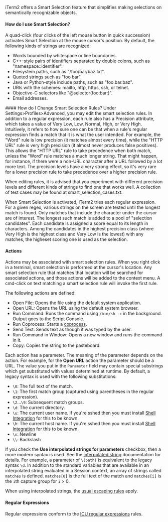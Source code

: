 iTerm2 offers a Smart Selection feature that simplifies making selections on semantically recognizable objects.
#### How do I use Smart Selection?
A quad-click (four clicks of the left mouse button in quick succession) activates Smart Selection at the mouse cursor's position. By default, the following kinds of strings are recognized:
<ul>
        <li>Words bounded by whitespace or line boundaries.</li>
        <li>C++-style pairs of identifiers separated by double colons, such as "namespace::identifier".</li>
        <li>Filesystem paths, such as "/foo/bar/baz.txt".</li>
        <li>Quoted strings such as "foo bar".</li>
        <li>Java or Python-style include paths, such as "foo.bar.baz".</li>
        <li>URIs with the schemes: mailto, http, https, ssh, or telnet.</li>
        <li>Objective-C selectors like "@selector(foo:bar:)".</li>
        <li>Email addresses.</li>
</ul>
#### How do I Change Smart Selection Rules?
Under Settings>Profiles>Advanced, you may edit the smart selection rules. In addition to a regular expression, each rule also has a Precision attribute, which takes a value of Very Low, Low, Normal, High, or Very High. Intuitively, it refers to how sure one can be that when a rule's regular expression finds a match that it is what the user intended. For example, the "Word" rule is low precision (it matches almost every time), while the "HTTP URL" rule is very high precision (it almost never produces false positives). This allows the "HTTP URL" rule to take precedence when both match, unless the "Word" rule matches a much longer string. That might happen, for instance, if there were a non-URL character after a URL followed by a lot more text. The precision levels have a very strong effect, so it's very rare for a lower precision rule to take precedence over a higher precision rule.

When editing rules, it is advised that you experiment with different precision levels and different kinds of strings to find one that works well. A collection of test cases may be found at smart_selection_cases.txt.

When Smart Selection is activated, iTerm2 tries each regular expression. For a given regex, various strings on the screen are tested until the longest match is found. Only matches that include the character under the cursor are of interest. The longest such match is added to a pool of "selection candidates". Each candidate is assigned a score equal to its length in characters. Among the candidates in the highest precision class (where Very High is the highest class and Very Low is the lowest) with any matches, the higheset scoring one is used as the selection.

#### Actions
Actions may be associated with smart selection rules. When you right click in a terminal, smart selection is performed at the cursor's location. Any smart selection rule that matches that location will be searched for associated actions, and those actions will be added to the context menu. A cmd-click on text matching a smart selection rule will invoke the first rule.

The following actions are defined:

 * Open File: Opens the file using the default system application.
 * Open URL: Opens the URL using the default system browser.
 * Run Command: Runs the command using `/bin/sh -c` in the background. Output goes to the Script Console.
 * Run Coprocess: Starts a [coprocess](documentation-coprocesses.html).
 * Send Text: Sends text as though it was typed by the user.
 * Run Command in Window: Opens a new window and runs the command in it.
 * Copy: Copies the string to the pasteboard.

Each action has a parameter. The meaning of the parameter depends on the action. For example, for the **Open URL** action the parameter should be a URL. The value you put in the `Parameter` field may contain special substrings which get substituted with values determined at runtime. By default, a legacy syntax is used with the following substitutions:

 * `\0`: The full text of the match.
 * `\1`: The first match group (captured using parentheses in the regular expression).
 * `\2`...`\9`: Subsequent match groups.
 * `\d`: The current directory.
 * `\u`: The current user name. If you're sshed then you must install [Shell Integration](documentation-shell-integration.html) for this to be known.
 * `\h`: The current host name. If you're sshed then you must install [Shell Integration](documentation-shell-integration.html) for this to be known.
 * `\n`: Newline
 * `\\`: Backslash

If you check the **Use interpolated strings for parameters** checkbox, then a more modern syntax is used. See the [interpolated string](documentation-scripting-fundamentals.html) documentation for details. For example, a parameter of `\(path)` is equivalent to the legacy syntax `\d`. In addition to the standard variables that are available in an interpolated string evaluated in a Session context, an array of strings called `matches` is defined. `matches[0]` is the full text of the match and `matches[i]` is the `i`th capture group for `i` > 0.

When using interpolated strings, the <a href="documentation-scripting-fundamentals.html#interpolated-strings">usual escaping rules</a> apply.

#### Regular Expressions
Regular expressions conform to the <a href="https://unicode-org.github.io/icu/userguide/strings/regexp.html">ICU regular expressions</a> rules.
